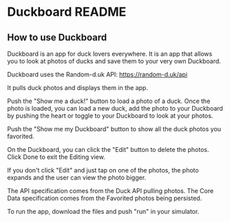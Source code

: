 #  Duckboard README

## How to use Duckboard

Duckboard is an app for duck lovers everywhere. It is an app that allows you to look at photos of ducks and save them to your very own Duckboard. 

Duckboard uses the Random-d.uk API: https://random-d.uk/api

It pulls duck photos and displays them in the app.

Push the "Show me a duck!" button to load a photo of a duck. Once the photo is loaded, you can load a new duck, add the photo to your Duckboard by pushing the heart or toggle to your Duckboard to look at your photos.

Push the "Show me my Duckboard" button to show all the duck photos you favorited.

On the Duckboard, you can click the "Edit" button to delete the photos. Click Done to exit the Editing view.

If you don't click "Edit" and just tap on one of the photos, the photo expands and the user can view the photo bigger. 

The API specification comes from the Duck API pulling photos.
The Core Data specification comes from the Favorited photos being persisted. 

To run the app, download the files and push "run" in your simulator. 
